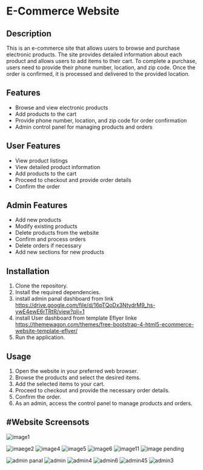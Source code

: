 # E-Commerce Website

## Description
This is an e-commerce site that allows users to browse and purchase electronic products. The site provides detailed information about each product and allows users to add items to their cart. To complete a purchase, users need to provide their phone number, location, and zip code. Once the order is confirmed, it is processed and delivered to the provided location.

## Features
- Browse and view electronic products
- Add products to the cart
- Provide phone number, location, and zip code for order confirmation
- Admin control panel for managing products and orders

## User Features
- View product listings
- View detailed product information
- Add products to the cart
- Proceed to checkout and provide order details
- Confirm the order

## Admin Features
- Add new products
- Modify existing products
- Delete products from the website
- Confirm and process orders
- Delete orders if necessary
- Add new sections for new products

## Installation
1. Clone the repository.
2. Install the required dependencies.
3. install admin panal dashboard from link https://drive.google.com/file/d/16pTQoDx3NtydrM9_hs-ywE4ewE6rTRtR/view?pli=1
3. install User dashboard from  template Eflyer linke https://themewagon.com/themes/free-bootstrap-4-html5-ecommerce-website-template-eflyer/ 
5. Run the application.

## Usage
1. Open the website in your preferred web browser.
2. Browse the products and select the desired items.
3. Add the selected items to your cart.
4. Proceed to checkout and provide the necessary order details.
5. Confirm the order.
6. As an admin, access the control panel to manage products and orders.

#Website Screensots
------------------------------
![image1](https://github.com/ebrahimabdallah/ecommerce/assets/119238955/7a097b3f-7a50-4a2d-b1af-ba72cab4783f)

![imaege2](https://github.com/ebrahimabdallah/ecommerce/assets/119238955/22010fb4-52e3-47f0-a373-796bdabfe2a1)
![image4](https://github.com/ebrahimabdallah/ecommerce/assets/119238955/782bcb24-32f9-4d31-84e0-4222dde13eef)
![image5](https://github.com/ebrahimabdallah/ecommerce/assets/119238955/6cd5afce-3113-47b1-bbf9-6a162737e358)
![image6](https://github.com/ebrahimabdallah/ecommerce/assets/119238955/35b77d6a-5fea-4b83-830a-c00aea7d17d7)
![image11](https://github.com/ebrahimabdallah/ecommerce/assets/119238955/efa84a9c-0ceb-413c-8e9e-ad7a83b557fa)
![image pending](https://github.com/ebrahimabdallah/ecommerce/assets/119238955/174ebfc7-9944-4ed6-aefe-4aa3c044c774)

![admin panal](https://github.com/ebrahimabdallah/ecommerce/assets/119238955/f33a477c-7581-4db3-b526-dac81e1c60af)
![admin](https://github.com/ebrahimabdallah/ecommerce/assets/119238955/c88c946c-c2fe-4e3c-91d8-062d195c8e30)
![admin4](https://github.com/ebrahimabdallah/ecommerce/assets/119238955/d78778a3-b13d-4298-b35c-f94360a2d969)
![admin6](https://github.com/ebrahimabdallah/ecommerce/assets/119238955/52284d82-79e2-409d-ac5b-8b1f5295ed5f)
![admin45](https://github.com/ebrahimabdallah/ecommerce/assets/119238955/5bf9c6f4-89c7-4f49-862f-8a39a5413621)
![admin3](https://github.com/ebrahimabdallah/ecommerce/assets/119238955/abe75200-0afd-49f4-9272-c085e7a5b0eb)

